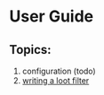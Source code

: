 # User Guide

## Topics:
1. configuration (todo)
1. [writing a loot filter](https://github.com/riktenx/loot-filters/blob/userguide/filter-lang.md)
